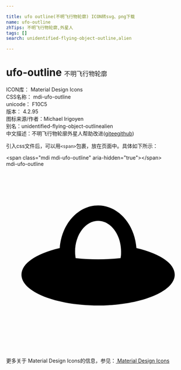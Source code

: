 ```yaml
---

title: ufo outline(不明飞行物轮廓) ICON转svg、png下载
name: ufo-outline
zhTips: 不明飞行物轮廓,外星人
tags: []
search: unidentified-flying-object-outline,alien

---
```


# ufo-outline  <small style="font-size: 60%;font-weight: 100">不明飞行物轮廓</small>


<div class="detail-page">
<p>
<span>
ICON库：
<span class="badge-secondary badge">Material Design Icons</span> 
</span>
<br/>
<span>
CSS名称：
<span class="badge-secondary badge">mdi-ufo-outline</span> 
</span>
<br/>
<span>
unicode：
<span class="badge-secondary badge">F10C5</span> 
<copy-btn content='F10C5' btn-title=""></copy-btn>
<copy-btn :content='String.fromCodePoint(parseInt("F10C5", 16))' btn-title="复制U"></copy-btn>
</span>
<br/>
<span>
版本：
<span class="badge-secondary badge">4.2.95</span> 
</span>
<br/>
<span>图标来源/作者：<span class="badge-light badge">Michael Irigoyen</span></span> 
<br/>
<span>别名：<span class="badge-light badge">unidentified-flying-object-outline</span><span class="badge-light badge">alien</span></span><br/><span class="zh-detail">中文描述：<span class="badge-primary badge">不明飞行物轮廓</span><span class="badge-primary badge">外星人</span><span class="help-link"><span>帮助改进</span>(<a href="https://gitee.com/liuwave/icon-helper/edit/master/json/material/ufo-outline.json" target="_blank" rel="noopener noreferrer">gitee</a><a href="https://github.com/liuwave/icon-helper/edit/master/json/material/ufo-outline.json" target="_blank" rel="noopener noreferrer">github</a></span>)</span><br/>
</p>
</div>
<div class="alert alert-dark">
  <i class="mdi mdi-ufo-outline mdi-48px"></i>
  <i class="mdi mdi-ufo-outline mdi-36px"></i>
  <i class="mdi mdi-ufo-outline mdi-24px"></i>
  <i class="mdi mdi-ufo-outline mdi-18px"></i>
</div>
<div>
  <p>引入css文件后，可以用<code>&lt;span&gt;</code>包裹，放在页面中。具体如下所示：    
  </p>
  <div class="alert alert-primary" style="font-size: 14px">
    &lt;span class="mdi mdi-ufo-outline" aria-hidden="true"&gt;&lt;/span&gt;
    <copy-btn content='<span class="mdi mdi-ufo-outline" aria-hidden="true"></span>'></copy-btn>
  </div>
  <div class="alert alert-secondary">
    <i class="mdi mdi-ufo-outline"
    style="font-size: 24px"
    aria-hidden="true"></i> mdi-ufo-outline
    <copy-btn content="mdi-ufo-outline" btn-title="复制图标名称"></copy-btn>
  </div>
</div>
<div id="svg" class="svg-wrap">
<svg xmlns="http://www.w3.org/2000/svg" viewBox="0 0 24 24"><path d="M17 10.54C16.78 7.44 14.63 5 12 5S7.22 7.44 7 10.54C4 11.23 2 12.5 2 14C2 16.21 6.5 18 12 18S22 16.21 22 14C22 12.5 20 11.23 17 10.54M14.93 11.84C13.03 12.05 10.97 12.05 9.07 11.84C9.03 11.56 9 11.28 9 11C9 8.8 10.35 7 12 7S15 8.8 15 11C15 11.28 15 11.56 14.93 11.84Z" /></svg>
</div>
<detail full-name='mdi-ufo-outline'></detail>
    
<div><p>更多关于 Material Design Icons的信息，参见：<a target="_blank" href="https://iconhelper.cn/material.html"> Material Design Icons</a>
</p></div>
